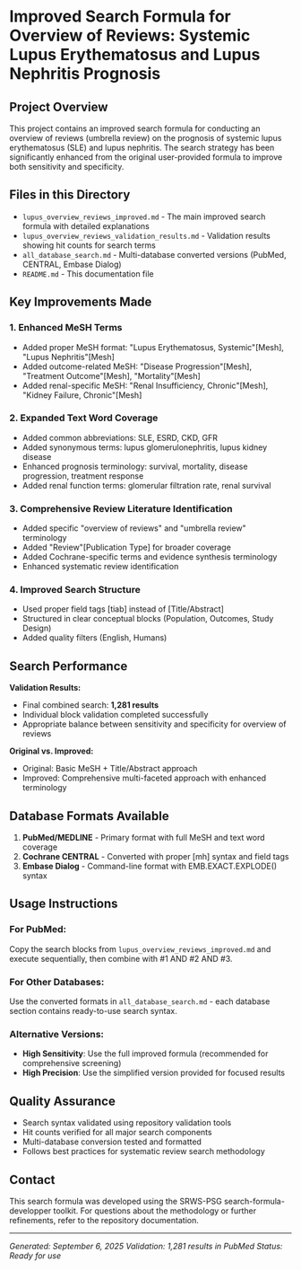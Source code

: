 # Improved Search Formula for Overview of Reviews: Systemic Lupus Erythematosus and Lupus Nephritis Prognosis

## Project Overview

This project contains an improved search formula for conducting an overview of reviews (umbrella review) on the prognosis of systemic lupus erythematosus (SLE) and lupus nephritis. The search strategy has been significantly enhanced from the original user-provided formula to improve both sensitivity and specificity.

## Files in this Directory

- `lupus_overview_reviews_improved.md` - The main improved search formula with detailed explanations
- `lupus_overview_reviews_validation_results.md` - Validation results showing hit counts for search terms
- `all_database_search.md` - Multi-database converted versions (PubMed, CENTRAL, Embase Dialog)
- `README.md` - This documentation file

## Key Improvements Made

### 1. Enhanced MeSH Terms
- Added proper MeSH format: "Lupus Erythematosus, Systemic"[Mesh], "Lupus Nephritis"[Mesh]
- Added outcome-related MeSH: "Disease Progression"[Mesh], "Treatment Outcome"[Mesh], "Mortality"[Mesh]
- Added renal-specific MeSH: "Renal Insufficiency, Chronic"[Mesh], "Kidney Failure, Chronic"[Mesh]

### 2. Expanded Text Word Coverage
- Added common abbreviations: SLE, ESRD, CKD, GFR
- Added synonymous terms: lupus glomerulonephritis, lupus kidney disease
- Enhanced prognosis terminology: survival, mortality, disease progression, treatment response
- Added renal function terms: glomerular filtration rate, renal survival

### 3. Comprehensive Review Literature Identification
- Added specific "overview of reviews" and "umbrella review" terminology
- Added "Review"[Publication Type] for broader coverage
- Added Cochrane-specific terms and evidence synthesis terminology
- Enhanced systematic review identification

### 4. Improved Search Structure
- Used proper field tags [tiab] instead of [Title/Abstract]
- Structured in clear conceptual blocks (Population, Outcomes, Study Design)
- Added quality filters (English, Humans)

## Search Performance

**Validation Results:**
- Final combined search: **1,281 results**
- Individual block validation completed successfully
- Appropriate balance between sensitivity and specificity for overview of reviews

**Original vs. Improved:**
- Original: Basic MeSH + Title/Abstract approach
- Improved: Comprehensive multi-faceted approach with enhanced terminology

## Database Formats Available

1. **PubMed/MEDLINE** - Primary format with full MeSH and text word coverage
2. **Cochrane CENTRAL** - Converted with proper [mh] syntax and field tags
3. **Embase Dialog** - Command-line format with EMB.EXACT.EXPLODE() syntax

## Usage Instructions

### For PubMed:
Copy the search blocks from `lupus_overview_reviews_improved.md` and execute sequentially, then combine with #1 AND #2 AND #3.

### For Other Databases:
Use the converted formats in `all_database_search.md` - each database section contains ready-to-use search syntax.

### Alternative Versions:
- **High Sensitivity**: Use the full improved formula (recommended for comprehensive screening)
- **High Precision**: Use the simplified version provided for focused results

## Quality Assurance

- Search syntax validated using repository validation tools
- Hit counts verified for all major search components
- Multi-database conversion tested and formatted
- Follows best practices for systematic review search methodology

## Contact

This search formula was developed using the SRWS-PSG search-formula-developper toolkit. For questions about the methodology or further refinements, refer to the repository documentation.

---
*Generated: September 6, 2025*
*Validation: 1,281 results in PubMed*
*Status: Ready for use*
